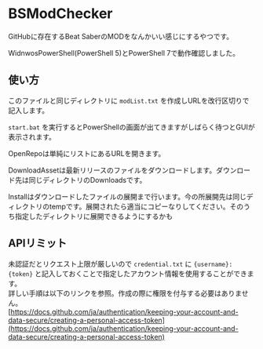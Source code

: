 # BSModChecker

GitHubに存在するBeat SaberのMODをなんかいい感じにするやつです。

WidnwosPowerShell(PowerShell 5)とPowerShell 7で動作確認しました。

## 使い方

このファイルと同じディレクトリに `modList.txt` を作成しURLを改行区切りで記入します。

`start.bat` を実行するとPowerShellの画面が出てきますがしばらく待つとGUIが表示されます。

OpenRepoは単純にリストにあるURLを開きます。

DownloadAssetは最新リリースのファイルをダウンロードします。ダウンロード先は同じディレクトリのDownloadsです。

Installはダウンロードしたファイルの展開まで行います。今の所展開先は同じディレクトリのtempです。展開されたら適当にコピーなりしてください。そのうち指定したディレクトリに展開できるようにするかも

## APIリミット

未認証だとリクエスト上限が厳しいので `credential.txt` に `{username}:{token}` と記入しておくことで指定したアカウント情報を使用することができます。  
詳しい手順は以下のリンクを参照。作成の際に権限を付与する必要はありません。  
[https://docs.github.com/ja/authentication/keeping-your-account-and-data-secure/creating-a-personal-access-token](https://docs.github.com/ja/authentication/keeping-your-account-and-data-secure/creating-a-personal-access-token)
